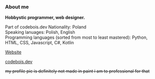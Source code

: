 ### About me
**Hobbystic programmer, web designer.**

Part of codebois.dev
Nationality: Poland<br>
Speaking lanuages: Polish, English<br>
Programming languages (sorted from most to least mastered): Python, HTML, CSS, Javascript, C#, Kotlin

[Website](https://maciejkag.pages.dev/)

[codebois.dev](https://codebois.dev/)

~~my profile pic is definitely not made in paint i am to professional for that~~
